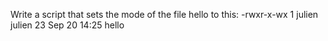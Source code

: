 Write a script that sets the mode of the file hello to this: -rwxr-x-wx 1 julien julien 23 Sep 20 14:25 hello
